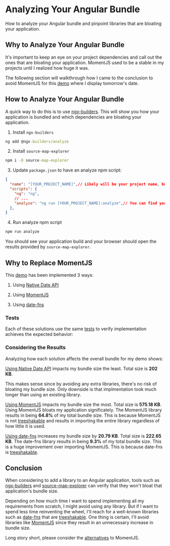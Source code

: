# Analyzing Your Angular Bundle

How to analyze your Angular bundle and pinpoint libraries that are bloating your application.

## Why to Analyze Your Angular Bundle

It's important to keep an eye on your project dependencies and call out the ones that are bloating your application. MomentJS used to be a stable in my projects until I realized how huge it was.

The following section will walkthrough how I came to the conclusion to avoid MomentJS for this [demo](https://m-thompson-code.github.io/moment-replacement/) where I display tomorrow's date.

## How to Analyze Your Angular Bundle

A quick way to do this is to use [ngx-builders](https://github.com/ngx-builders/source-map-analyzer#setting-up-this-builder). This will show you how your application is bundled and which dependencies are bloating your application.

1. Install `ngx-builders`
```cmd
ng add @ngx-builders/analyze
```

2. Install `source-map-explorer`
```cmd
npm i -D source-map-explorer
```

3. Update `package.json` to have an analyze npm script:

```json
{
  "name": "[YOUR_PROJECT_NAME]",// Likely will be your project name, but doesn't have to be
  "scripts": {
    "ng": "ng",
    // ...
    "analyze": "ng run [YOUR_PROJECT_NAME]:analyze",// You can find your project name in angular.json under the projects property
  },
}
```

4. Run analyze npm script

```cmd
npm run analyze
```

You should see your application build and your browser should open the results provided by `source-map-explorer`.

## Why to Replace MomentJS

This [demo](https://m-thompson-code.github.io/moment-replacement/) has been implemented 3 ways:

1. Using [Native Date API](https://github.com/m-thompson-code/moment-replacement/blob/main/src/app/services/date.service.ts#L10)

2. Using [MomentJS](https://github.com/m-thompson-code/moment-replacement/blob/momentjs/src/app/services/date.service.ts#L11)

3. Using [date-fns](https://github.com/m-thompson-code/moment-replacement/blob/date-fns/src/app/services/date.service.ts#L12)

### Tests

Each of these solutions use the same [tests](https://github.com/m-thompson-code/moment-replacement/blob/main/src/app/services/date.service.spec.ts#L21) to verify implementation achieves the expected behavior:

### Considering the Results

Analyzing how each solution affects the overall bundle for my demo shows:

[Using Native Date API](https://m-thompson-code.github.io/moment-replacement/assets/sme-result-native-date.html) impacts my bundle size the least. Total size is **202 KB**.


This makes sense since by avoiding any extra libraries, there's no risk of bloating my bundle size. Only downside is that implmentation took much longer than using an existing library.

[Using MomentJS](https://m-thompson-code.github.io/moment-replacement/assets/sme-result-momentjs.html) impacts my bundle size the most. Total size is **575.18 KB**. Using MomentJS bloats my application significately. The MomentJS library results in being **64.8%** of my total bundle size. This is because MomentJS is not [treeshakable](https://developer.mozilla.org/en-US/docs/Glossary/Tree_shaking) and results in importing the entire library regardless of how little it is used. 

[Using date-fns](https://m-thompson-code.github.io/moment-replacement/assets/sme-result-date-fns.html) increases my bundle size by **20.79 KB**. Total size is **222.65 KB**. The date-fns library results in being **9.3%** of my total bundle size. This is a huge improvement over importing MomentJS. This is because date-fns is [treeshakable](https://developer.mozilla.org/en-US/docs/Glossary/Tree_shaking).

## Conclusion

When considering to add a library to an Angular application, tools such as [ngx-builders](https://github.com/ngx-builders/source-map-analyzer#setting-up-this-builder) and [source-map-explorer](https://github.com/danvk/source-map-explorer#readme) can verify that they won't bloat that application's bundle size.

Depending on how much time I want to spend implementing all my requirements from scratch, I might avoid using any library. But if I want to spend less time reinventing the wheel, I'll reach for a well-known libraries such as [date-fns](https://date-fns.org/) that are [treeshakable](https://developer.mozilla.org/en-US/docs/Glossary/Tree_shaking). One thing is certain, I'll avoid libraries like [MomentJS](https://momentjs.com/) since they result in an unnecessary increase in bundle size.

Long story short, please consider the [alternatives](https://momentjs.com/docs/#/-project-status/recommendations/) to MomentJS.
